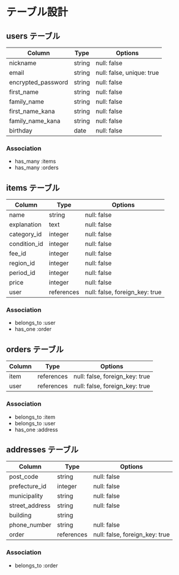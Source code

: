 # テーブル設計

## users テーブル

| Column             | Type   | Options     |
| ------------------ | ------ | ----------- |
| nickname           | string | null: false |
| email              | string | null: false, unique: true |
| encrypted_password | string | null: false |
| first_name                | string | null: false |
| family_name               | string | null: false |
| first_name_kana           | string | null: false |
| family_name_kana          | string | null: false |
| birthday           | date   | null: false |

### Association

- has_many :items
- has_many :orders

## items テーブル

| Column         | Type    | Options     |
| -------------- | ------- | ----------- |
| name           | string  | null: false |
| explanation    | text    | null: false |
| category_id    | integer | null: false |
| condition_id   | integer | null: false |
| fee_id         | integer | null: false |
| region_id      | integer | null: false |
| period_id      | integer | null: false |
| price          | integer | null: false |
| user           | references | null: false, foreign_key: true|

### Association

- belongs_to :user
- has_one :order

## orders テーブル

| Column | Type       | Options                        |
| ------ | ---------- | ------------------------------ |
| item   | references | null: false, foreign_key: true |
| user   | references | null: false, foreign_key: true |


### Association

- belongs_to :item
- belongs_to :user
- has_one :address

## addresses テーブル

| Column         | Type       | Options                        |
| -------        | ---------- | ------------------------------ |
| post_code      | string     | null: false |
| prefecture_id  | integer    | null: false |
| municipality   | string     | null: false |
| street_address | string     | null: false |
| building       | string     |             |
| phone_number   | string     | null: false |
| order          | references | null: false, foreign_key: true |

### Association

- belongs_to :order